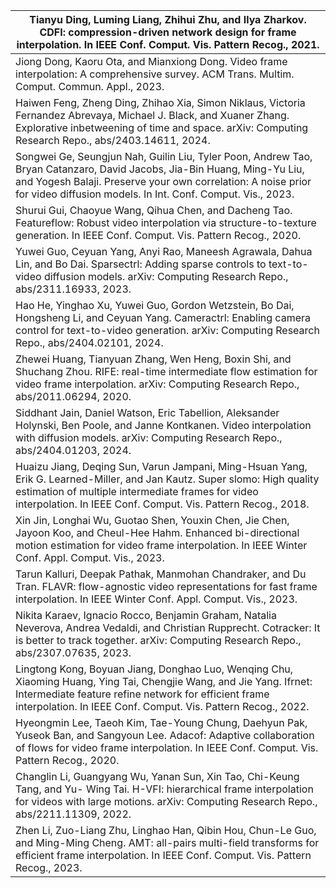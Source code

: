 | Tianyu Ding, Luming Liang, Zhihui Zhu, and Ilya Zharkov. CDFI: compression-driven network design for frame interpolation. In IEEE Conf. Comput. Vis. Pattern Recog., 2021. |
| --- |
| Jiong Dong, Kaoru Ota, and Mianxiong Dong. Video frame interpolation: A comprehensive survey. ACM Trans. Multim. Comput. Commun. Appl., 2023. |
| Haiwen Feng, Zheng Ding, Zhihao Xia, Simon Niklaus, Victoria Fernandez Abrevaya, Michael J. Black, and Xuaner Zhang. Explorative inbetweening of time and space. arXiv: Computing Research Repo., abs/2403.14611, 2024. |
| Songwei Ge, Seungjun Nah, Guilin Liu, Tyler Poon, Andrew Tao, Bryan Catanzaro, David Jacobs, Jia-Bin Huang, Ming-Yu Liu, and Yogesh Balaji. Preserve your own correlation: A noise prior for video diffusion models. In Int. Conf. Comput. Vis., 2023. |
| Shurui Gui, Chaoyue Wang, Qihua Chen, and Dacheng Tao. Featureflow: Robust video interpolation via structure-to-texture generation. In IEEE Conf. Comput. Vis. Pattern Recog., 2020. |
| Yuwei Guo, Ceyuan Yang, Anyi Rao, Maneesh Agrawala, Dahua Lin, and Bo Dai. Sparsectrl: Adding sparse controls to text-to-video diffusion models. arXiv: Computing Research Repo., abs/2311.16933, 2023. |
| Hao He, Yinghao Xu, Yuwei Guo, Gordon Wetzstein, Bo Dai, Hongsheng Li, and Ceyuan Yang. Cameractrl: Enabling camera control for text-to-video generation. arXiv: Computing Research Repo., abs/2404.02101, 2024. |
| Zhewei Huang, Tianyuan Zhang, Wen Heng, Boxin Shi, and Shuchang Zhou. RIFE: real-time intermediate flow estimation for video frame interpolation. arXiv: Computing Research Repo., abs/2011.06294, 2020. |
| Siddhant Jain, Daniel Watson, Eric Tabellion, Aleksander Holynski, Ben Poole, and Janne Kontkanen. Video interpolation with diffusion models. arXiv: Computing Research Repo., abs/2404.01203, 2024. |
| Huaizu Jiang, Deqing Sun, Varun Jampani, Ming-Hsuan Yang, Erik G. Learned-Miller, and Jan Kautz. Super slomo: High quality estimation of multiple intermediate frames for video interpolation. In IEEE Conf. Comput. Vis. Pattern Recog., 2018. |
| Xin Jin, Longhai Wu, Guotao Shen, Youxin Chen, Jie Chen, Jayoon Koo, and Cheul-Hee Hahm. Enhanced bi-directional motion estimation for video frame interpolation. In IEEE Winter Conf. Appl. Comput. Vis., 2023. |
| Tarun Kalluri, Deepak Pathak, Manmohan Chandraker, and Du Tran. FLAVR: flow-agnostic video representations for fast frame interpolation. In IEEE Winter Conf. Appl. Comput. Vis., 2023. |
| Nikita Karaev, Ignacio Rocco, Benjamin Graham, Natalia Neverova, Andrea Vedaldi, and Christian Rupprecht. Cotracker: It is better to track together. arXiv: Computing Research Repo., abs/2307.07635, 2023. |
| Lingtong Kong, Boyuan Jiang, Donghao Luo, Wenqing Chu, Xiaoming Huang, Ying Tai, Chengjie Wang, and Jie Yang. Ifrnet: Intermediate feature refine network for efficient frame interpolation. In IEEE Conf. Comput. Vis. Pattern Recog., 2022. |
| Hyeongmin Lee, Taeoh Kim, Tae-Young Chung, Daehyun Pak, Yuseok Ban, and Sangyoun Lee. Adacof: Adaptive collaboration of flows for video frame interpolation. In IEEE Conf. Comput. Vis. Pattern Recog., 2020. |
| Changlin Li, Guangyang Wu, Yanan Sun, Xin Tao, Chi-Keung Tang, and Yu- Wing Tai. H-VFI: hierarchical frame interpolation for videos with large motions. arXiv: Computing Research Repo., abs/2211.11309, 2022. |
| Zhen Li, Zuo-Liang Zhu, Linghao Han, Qibin Hou, Chun-Le Guo, and Ming-Ming Cheng. AMT: all-pairs multi-field transforms for efficient frame interpolation. In IEEE Conf. Comput. Vis. Pattern Recog., 2023. |
